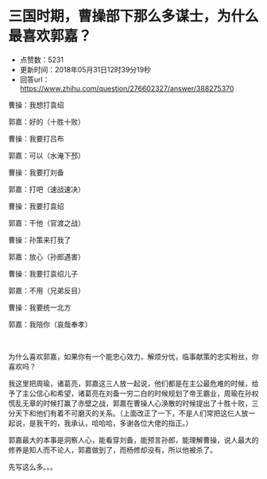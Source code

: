 # 三国时期，曹操部下那么多谋士，为什么最喜欢郭嘉？
- 点赞数：5231
- 更新时间：2018年05月31日12时39分19秒
- 回答url：https://www.zhihu.com/question/276602327/answer/388275370
<body>
 <p data-pid="sm06H5XW">曹操：我想打袁绍</p>
 <p data-pid="UlGfaJVL">郭嘉：好的（十胜十败）</p>
 <p data-pid="1rAopypb">曹操：我要打吕布</p>
 <p data-pid="tIPYeo5U">郭嘉：可以（水淹下邳）</p>
 <p data-pid="-9vBNiKy">曹操：我要打刘备</p>
 <p data-pid="nYMwcyxt">郭嘉：打吧（速战速决）</p>
 <p data-pid="KipPdrTt">曹操：我要打袁绍</p>
 <p data-pid="7aDbrBnC">郭嘉：干他（官渡之战）</p>
 <p data-pid="q2URLG6-">曹操：孙策来打我了</p>
 <p data-pid="-6_FtNxi">郭嘉：放心（孙郎遇害）</p>
 <p data-pid="xXyScfxM">曹操：我要打袁绍儿子</p>
 <p data-pid="20IW6jvS">郭嘉：不用（兄弟反目）</p>
 <p data-pid="sqw-LGQE">曹操：我要统一北方</p>
 <p data-pid="Zv8Qc2LA">郭嘉：我陪你（哀哉奉孝）</p>
 <p class="ztext-empty-paragraph"><br></p>
 <p data-pid="dDagsQ5n">为什么喜欢郭嘉，如果你有一个能忠心效力，解烦分忧，临事献策的忠实粉丝，你喜欢吗？</p>
 <p data-pid="4sfJIV4P">我这里把周瑜，诸葛亮，郭嘉这三人放一起说，他们都是在主公最危难的时候，给予了主公信心和希望，诸葛亮在刘备一穷二白的时候规划了帝王霸业，周瑜在孙权慌乱无章的时候打赢了赤壁之战，郭嘉在曹操人心涣散的时候提出了十胜十败，三分天下和他们有着不可磨灭的关系。（上面改正了一下，不是人们常把这仨人放一起说，是我干的，我承认，哈哈哈，多谢各位大佬的指正。）</p>
 <p data-pid="XDer_yI6">郭嘉最大的本事是洞察人心，能看穿刘备，能预言孙郎，能理解曹操，说人最大的修养是知人而不论人，郭嘉做到了，而杨修却没有，所以他被杀了。</p>
 <p data-pid="wIvtNaIp">先写这么多。。。</p>
</body>